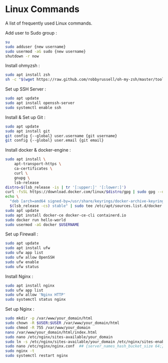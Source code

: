 <primary-label ref="cheatsheet"/>
<secondary-label ref="2024"/>

# Linux Commands

A list of frequently used Linux commands.

Add user to Sudo group
: 
```bash
su
sudo adduser {new username}
sudo usermod -aG sudo {new username}
shutdown -r now
```

Install ohmyzsh
:
```bash
sudo apt install zsh
sh -c "$(wget https://raw.github.com/robbyrussell/oh-my-zsh/master/tools/install.sh -O -)"
```

Set up SSH Server
:
```bash
sudo apt update
sudo apt install openssh-server
sudo systemctl enable ssh
```

Install & Set up Git
:
```bash
sudo apt update
sudo apt install git
git config {--global} user.username {git username}
git config {--global} user.email {git email}
```

Install docker & docker-engine
:
```bash
sudo apt install \
    apt-transport-https \
    ca-certificates \
    curl \
    gnupg \
    lsb-release
distro=$(lsb_release -is | tr '[:upper:]' '[:lower:]')
curl -fsSL https://download.docker.com/linux/$distro/gpg | sudo gpg --dearmor -o /usr/share/keyrings/docker-archive-keyring.gpg
echo \
  "deb [arch=amd64 signed-by=/usr/share/keyrings/docker-archive-keyring.gpg] https://download.docker.com/linux/$distro \
  $(lsb_release -cs) stable" | sudo tee /etc/apt/sources.list.d/docker.list > /dev/null
sudo apt update
sudo apt install docker-ce docker-ce-cli containerd.io
sudo docker run hello-world
sudo usermod -aG docker $USERNAME
```

Set up Firewall
:
```bash
sudo apt update
sudo apt install ufw
sudo ufw app list
sudo ufw allow OpenSSH
sudo ufw enable
sudo ufw status
```

Install Nginx
:
```bash
sudo apt install nginx
sudo ufw app list
sudo ufw allow 'Nginx HTTP'
sudo systemctl status nginx
```

Set up Nginx
:
```bash
sudo mkdir -p /var/www/your_domain/html
sudo chown -R $USER:$USER /var/www/your_domain/html
sudo chmod -R 755 /var/www/your_domain
nano /var/www/your_domain/html/index.html
sudo nano /etc/nginx/sites-available/your_domain
sudo ln -s /etc/nginx/sites-available/your_domain /etc/nginx/sites-enabled/
sudo nano /etc/nginx/nginx.conf  ## {server_names_hash_bucket_size 64;}
sudo nginx -t
sudo systemctl restart nginx
```
